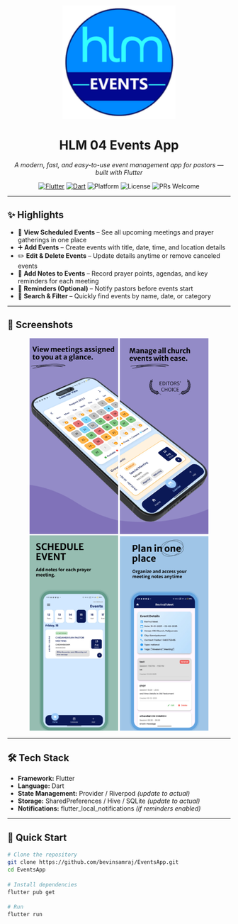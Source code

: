 <!-- Header -->
<p align="center">
  <img src="android\app\src\main\res\mipmap-xxxhdpi\ic_launcher.png" alt="HLM 04 Events App Logo" width="256" height="256" />
</p>

<h1 align="center">HLM 04 Events App</h1>

<p align="center">
  <em>A modern, fast, and easy-to-use event management app for pastors — built with Flutter</em>
</p>

<p align="center">
  <!-- Badges -->
  <a href="https://flutter.dev/"><img src="https://img.shields.io/badge/Flutter-3.x-blue.svg?logo=flutter" alt="Flutter"></a>
  <a href="https://dart.dev/"><img src="https://img.shields.io/badge/Dart-3.x-00B4AB.svg?logo=dart" alt="Dart"></a>
  <img src="https://img.shields.io/badge/Platform-Android-success" alt="Platform">
  <img src="https://img.shields.io/badge/License-MIT-informational" alt="License">
  <img src="https://img.shields.io/badge/PRs-welcome-brightgreen" alt="PRs Welcome">
</p>

---

## ✨ Highlights

- 📅 **View Scheduled Events** – See all upcoming meetings and prayer gatherings in one place  
- ➕ **Add Events** – Create events with title, date, time, and location details  
- ✏️ **Edit & Delete Events** – Update details anytime or remove canceled events  
- 📝 **Add Notes to Events** – Record prayer points, agendas, and key reminders for each meeting  
- 🔔 **Reminders (Optional)** – Notify pastors before events start  
- 🔎 **Search & Filter** – Quickly find events by name, date, or category  

---

## 📸 Screenshots

<p align="center">
  <img src="assets/1.png" alt="Event Dashboard" width="200">
  <img src="assets/2.png" alt="Event Details with Notes" width="200">
  <img src="assets/3.png" alt="Add / Edit Event" width="200">
  <img src="assets/4.png" alt="Scheduled Events List" width="200">
</p>

---

## 🛠 Tech Stack

- **Framework:** Flutter  
- **Language:** Dart  
- **State Management:** Provider / Riverpod *(update to actual)*  
- **Storage:** SharedPreferences / Hive / SQLite *(update to actual)*  
- **Notifications:** flutter_local_notifications *(if reminders enabled)*

---

## 🚀 Quick Start

```bash
# Clone the repository
git clone https://github.com/bevinsamraj/EventsApp.git
cd EventsApp

# Install dependencies
flutter pub get

# Run
flutter run
